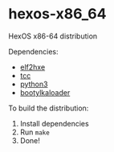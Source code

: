 # hexos-x86_64
HexOS x86-64 distribution

Dependencies:

* [elf2hxe](https://github.com/vivavy/elf2hxe)
* [tcc](https://github.com/chaoslawful/tcc)
* [python3](https://www.python.org/)
* [bootylkaloader](https://github.com/pocom4/bootylkaloader)

To build the distribution:

1. Install dependencies
2. Run `make`
3. Done!
